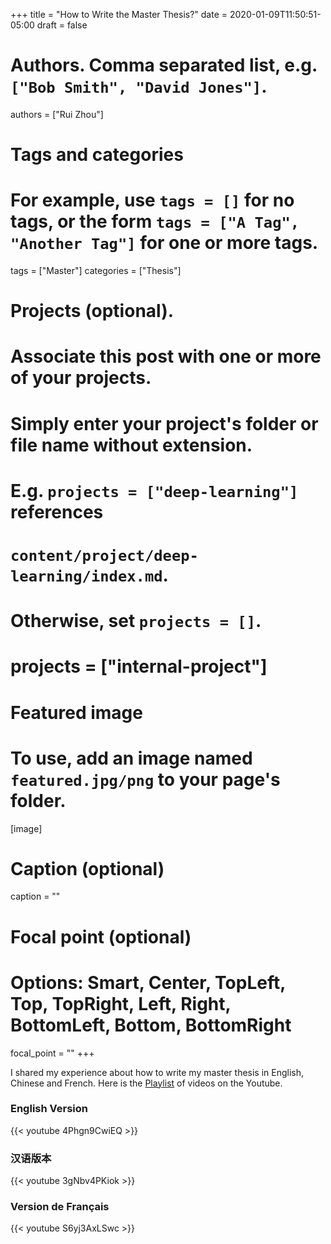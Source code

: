 +++
title = "How to Write the Master Thesis?"
date = 2020-01-09T11:50:51-05:00
draft = false

# Authors. Comma separated list, e.g. `["Bob Smith", "David Jones"]`.
authors = ["Rui Zhou"]

# Tags and categories
# For example, use `tags = []` for no tags, or the form `tags = ["A Tag", "Another Tag"]` for one or more tags.
tags = ["Master"]
categories = ["Thesis"]

# Projects (optional).
#   Associate this post with one or more of your projects.
#   Simply enter your project's folder or file name without extension.
#   E.g. `projects = ["deep-learning"]` references
#   `content/project/deep-learning/index.md`.
#   Otherwise, set `projects = []`.
# projects = ["internal-project"]

# Featured image
# To use, add an image named `featured.jpg/png` to your page's folder.
[image]
  # Caption (optional)
  caption = ""

  # Focal point (optional)
  # Options: Smart, Center, TopLeft, Top, TopRight, Left, Right, BottomLeft, Bottom, BottomRight
  focal_point = ""
+++

I shared my experience about how to write my master thesis in English, Chinese and French. Here is the [Playlist](https://www.youtube.com/playlist?list=PL66KAFVYfnJRnKlqF3VBy-SmSk8cGrKk3) of videos on the Youtube.

### English Version

{{< youtube 4Phgn9CwiEQ >}}

### 汉语版本

{{< youtube 3gNbv4PKiok >}}

### Version de Français
{{< youtube S6yj3AxLSwc >}}
